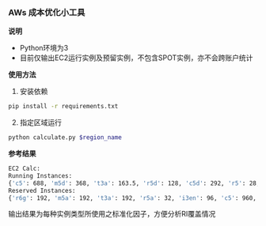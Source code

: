 ### AWs 成本优化小工具

**说明**

- Python环境为3
- 目前仅输出EC2运行实例及预留实例，不包含SPOT实例，亦不会跨账户统计

**使用方法**
1. 安装依赖
```bash
pip install -r requirements.txt
```

2. 指定区域运行
```bash
python calculate.py $region_name
```

**参考结果**

```bash
EC2 Calc:
Running Instances:
{'c5': 688, 'm5d': 368, 't3a': 163.5, 'r5d': 128, 'c5d': 292, 'r5': 28, 'r5a': 32, 'm5a': 136, 'i3en': 96, 'm6g': 4, 'r6g': 192, 'c6g': 10}
Reserved Instances:
{'r6g': 192, 'm5a': 192, 't3a': 192, 'r5a': 32, 'i3en': 96, 'c5': 960, 'c5d': 432, 'r5d': 128, 'm5d': 384, 'r5': 32}
```

输出结果为每种实例类型所使用之标准化因子，方便分析RI覆盖情况